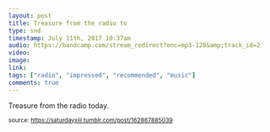 ```yaml
---
layout: post
title: Treasure from the radio to
type: snd
timestamp: July 11th, 2017 10:37am
audio: https://bandcamp.com/stream_redirect?enc=mp3-128&amp;track_id=2117398184&amp;ts=1618890940&amp;t=77239c6418de17745a2cbc1eb85eeab5e89f60f3
video: 
image: 
link: 
tags: ["radio", "impressed", "recommended", "music"]
comments: true
---
```


Treasure from the radio today.
 
  
<small>source: https://saturdayxiii.tumblr.com/post/162867885039</small>
